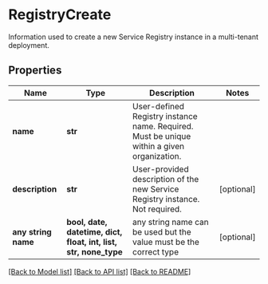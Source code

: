# RegistryCreate

Information used to create a new Service Registry instance in a multi-tenant deployment.

## Properties
Name | Type | Description | Notes
------------ | ------------- | ------------- | -------------
**name** | **str** | User-defined Registry instance name. Required. Must be unique within a given organization. | 
**description** | **str** | User-provided description of the new Service Registry instance. Not required. | [optional] 
**any string name** | **bool, date, datetime, dict, float, int, list, str, none_type** | any string name can be used but the value must be the correct type | [optional]

[[Back to Model list]](../README.md#documentation-for-models) [[Back to API list]](../README.md#documentation-for-api-endpoints) [[Back to README]](../README.md)


